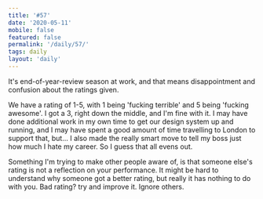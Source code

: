 ```yaml
---
title: '#57'
date: '2020-05-11'
mobile: false
featured: false
permalink: '/daily/57/'
tags: daily
layout: 'daily'
---
```


It's end-of-year-review season at work, and that means disappointment and confusion about the ratings given.

We have a rating of 1-5, with 1 being 'fucking terrible' and 5 being 'fucking awesome'. I got a 3, right down the middle, and I'm fine with it. I may have done additional work in my own time to get our design system up and running, and I may have spent a good amount of time travelling to London to support that, but... I also made the really smart move to tell my boss just how much I hate my career. So I guess that all evens out.

Something I'm trying to make other people aware of, is that someone else's rating is not a reflection on your performance. It might be hard to understand why someone got a better rating, but really it has nothing to do with you. Bad rating? try and improve it. Ignore others.
